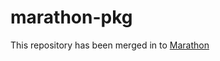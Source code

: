 marathon-pkg
============

This repository has been merged in to [Marathon](https://github.com/mesosphere/marathon/tree/master/tools/packager)
